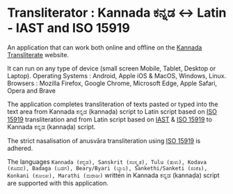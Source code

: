 # Transliterator : Kannada ಕನ್ನಡ <-> Latin - IAST and ISO 15919
An application that can work both online and offline on the [Kannada Transliterate](https://vyshantha.github.io/kannadatransliterate/) website. 

It can run on any type of device (small screen Mobile, Tablet, Desktop or Laptop). 
Operating Systems : Android, Apple iOS & MacOS, Windows, Linux.
Browsers : Mozilla Firefox, Google Chrome, Microsoft Edge, Apple Safari, Opera and Brave

The application completes transliteration of texts pasted or typed into the text area from Kannada ಕನ್ನಡ (kannaḍa) script to Latin script based on [ISO 15919](https://en.wikipedia.org/wiki/ISO_15919) transliteration and from Latin script based on [IAST](https://en.wikipedia.org/wiki/International_Alphabet_of_Sanskrit_Transliteration) & [ISO 15919](https://en.wikipedia.org/wiki/ISO_15919) to Kannada ಕನ್ನಡ (kannaḍa) script.

The strict nasalisation of anusvāra transliteration using [ISO 15919](https://en.wikipedia.org/wiki/ISO_15919) is adhered. 

The languages ```Kannada (ಕನ್ನಡ), Sanskrit (ಸಂಸ್ಕೃತ), Tulu (ತುಳು), Kodava (ಕೊದವ), Badaga (ಬಡಗ), Beary/Byari (ಬ್ಯಾರಿ), Sankethi/Sanketi (ಸಂಕೆತಿ), Konkani (ಕೋಂಕೀ), Marathi (ಮರಾಠೀ)``` written in Kannada ಕನ್ನಡ (kannaḍa) script are supported with this application.
